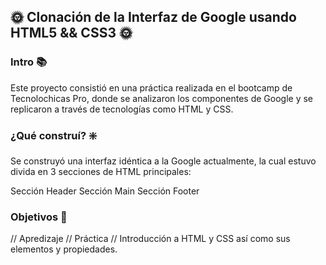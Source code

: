 ## 🌞 Clonación de la Interfaz de Google usando HTML5 && CSS3 🌞

### Intro 📚
Este proyecto consistió en una práctica realizada en el bootcamp de Tecnolochicas Pro, donde se analizaron los componentes de Google y se replicaron a través de tecnologías como HTML y CSS.

### ¿Qué construí? ❇️
Se construyó una interfaz idéntica a la Google actualmente, la cual estuvo divida en 3 secciones de HTML principales:

Sección Header
Sección Main
Sección Footer

### Objetivos 🚀
// Apredizaje // Práctica // Introducción a HTML y CSS así como sus elementos y propiedades.
